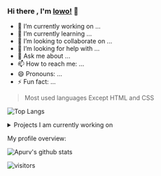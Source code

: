 ### Hi there , I'm [lowo!](https://jlower.github.io/blog) 👋

<!--
**jlower/jlower** is a ✨ _special_ ✨ repository because its `README.md` (this file) appears on your GitHub profile.

Here are some ideas to get you started:

-->

- 🔭 I’m currently working on ...
- 🌱 I’m currently learning ...
- 👯 I’m looking to collaborate on ...
- 🤔 I’m looking for help with ...
- 💬 Ask me about ...
- 📫 How to reach me: ...
- 😄 Pronouns: ...
- ⚡ Fun fact: ...

> Most used languages Except HTML and CSS

![Top Langs](https://github-readme-stats-sigma-five.vercel.app/api/top-langs/?username=jlower&layout=compact&theme=vue-dark&hide=html,css)

<details>
<summary>
  Projects I am currently working on
</summary>

<br />

[![ReadMe Card](https://github-readme-stats.vercel.app/api/pin/?username=jlower&repo=BlueArchive-Cursors)](https://github.com/jlower/BlueArchive-Cursors)
[![ReadMe Card](https://github-readme-stats.vercel.app/api/pin/?username=jlower&repo=majsoul-helper)](https://github.com/jlower/majsoul-helper)
[![ReadMe Card](https://github-readme-stats.vercel.app/api/pin/?username=jlower&repo=majsoul-mod-mahjong-helper-mitmproxy)](https://github.com/jlower/majsoul-mod-mahjong-helper-mitmproxy)
[![ReadMe Card](https://github-readme-stats.vercel.app/api/pin/?username=jlower&repo=home)](https://github.com/jlower/home)
[![ReadMe Card](https://github-readme-stats.vercel.app/api/pin/?username=jlower&repo=blog)](https://github.com/jlower/blog)
[![ReadMe Card](https://github-readme-stats.vercel.app/api/pin/?username=jlower&repo=UserScripts)](https://github.com/jlower/UserScripts)

<br />

</details>


<div><p>My profile overview: </p></div>

![Apurv's github stats](https://github-readme-stats.vercel.app/api?username=jlower&show_icons=true&theme=vue-dark)
<br />

![visitors](https://visitor-badge.laobi.icu/badge?page_id=jlower)

